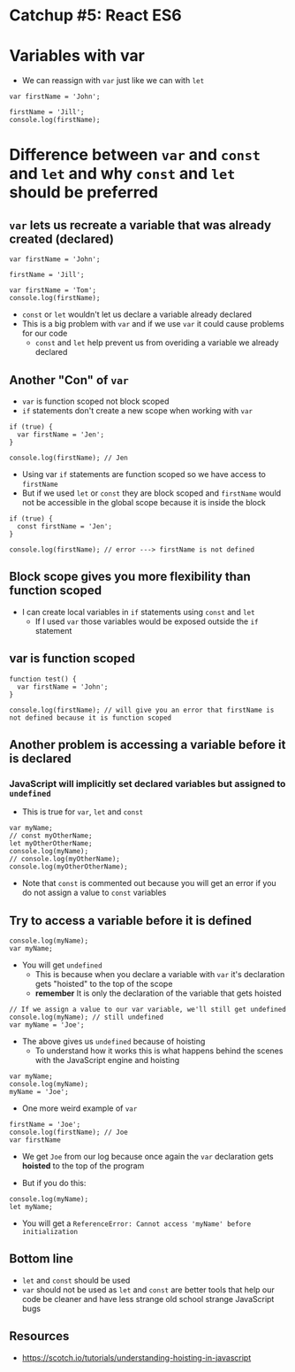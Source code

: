 # Catchup #5: React ES6
# Variables with var
* We can reassign with `var` just like we can with `let`

```
var firstName = 'John';

firstName = 'Jill';
console.log(firstName);

```

# Difference between `var` and `const` and `let` and why `const` and `let` should be preferred
## `var` lets us recreate a variable that was already created (declared)

```
var firstName = 'John';

firstName = 'Jill';

var firstName = 'Tom';
console.log(firstName);
```

* `const` or `let` wouldn't let us declare a variable already declared
* This is a big problem with `var` and if we use `var` it could cause problems for our code
    - `const` and `let` help prevent us from overiding a variable we already declared

## Another "Con" of `var`
* `var` is function scoped not block scoped
* `if` statements don't create a new scope when working with `var`

```
if (true) {
  var firstName = 'Jen';
}

console.log(firstName); // Jen
```

* Using var `if` statements are function scoped so we have access to `firstName`
* But if we used `let` or `const` they are block scoped and `firstName` would not be accessible in the global scope because it is inside the block

```
if (true) {
  const firstName = 'Jen';
}

console.log(firstName); // error ---> firstName is not defined
```

## Block scope gives you more flexibility than function scoped
* I can create local variables in `if` statements using `const` and `let`
    - If I used `var` those variables would be exposed outside the `if` statement

## var is function scoped
```
function test() {
  var firstName = 'John';
}

console.log(firstName); // will give you an error that firstName is not defined because it is function scoped
```

## Another problem is accessing a variable before it is declared
### JavaScript will implicitly set declared variables but assigned to `undefined`
* This is true for `var`, `let` and `const`

```
var myName;
// const myOtherName;
let myOtherOtherName;
console.log(myName);
// console.log(myOtherName);
console.log(myOtherOtherName);
```

* Note that `const` is commented out because you will get an error if you do not assign a value to `const` variables

## Try to access a variable before it is defined
```
console.log(myName);
var myName;
```

* You will get `undefined`
    - This is because when you declare a variable with `var` it's declaration gets "hoisted" to the top of the scope
    - **remember** It is only the declaration of the variable that gets hoisted

```
// If we assign a value to our var variable, we'll still get undefined
console.log(myName); // still undefined
var myName = 'Joe';
```

* The above gives us `undefined` because of hoisting
    - To understand how it works this is what happens behind the scenes with the JavaScript engine and hoisting

```
var myName;
console.log(myName);
myName = 'Joe';
```

* One more weird example of `var`

```
firstName = 'Joe';
console.log(firstName); // Joe
var firstName
```

* We get `Joe` from our log because once again the `var` declaration gets **hoisted** to the top of the program

* But if you do this:

```
console.log(myName);
let myName;
```

* You will get a `ReferenceError: Cannot access 'myName' before initialization`

## Bottom line
* `let` and `const` should be used
* `var` should not be used as `let` and `const` are better tools that help our code be cleaner and have less strange old school strange JavaScript bugs

## Resources
* https://scotch.io/tutorials/understanding-hoisting-in-javascript
